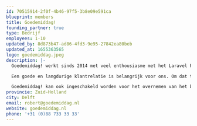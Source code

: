 ```yaml
---
id: 70515914-2f0f-4b46-97f5-3b8e09e591ca
blueprint: members
title: Goedemiddag!
founding_partner: true
type: Bedrijf
employees: 1-10
updated_by: 8d873b47-ad86-4fd3-9e95-27842ea80beb
updated_at: 1655363565
logo: goedemiddag.jpeg
description: |-
  Goedemiddag! werkt sinds 2014 met veel enthousiasme met het Laravel Framework. Ons bureau bouwt en beheert webapplicaties voor een breed scala aan opdrachtgevers, van ZZP’ers tot een aantal grote multinationals en van vastgoedbeheerders tot internationale DJ’s.

  Een goede en langdurige klantrelatie is belangrijk voor ons. Om dat te bereiken, willen we graag de beste webapplicaties voor onze opdrachtgevers realiseren. Bij onze projecten zijn wij nauw betrokken bij alle fases van het ontwikkelproces, van design tot beheer en onderhoud. Ook met het koppelen van externe platformen en applicaties (bijvoorbeeld voor betalingen, gegevensuitwisseling of workflow) hebben wij uitgebreide ervaring.

  Goedemiddag! kan ook ingeschakeld worden voor het overnemen van het beheer en de doorontwikkeling van bestaande Laravel applicaties. Ook hier hebben wij ruimschoots ervaring mee!
provincie: Zuid-Holland
city: Delft
email: robert@goedemiddag.nl
website: goedemiddag.nl
phone: '+31 (0)88 733 33 33'
---
```

